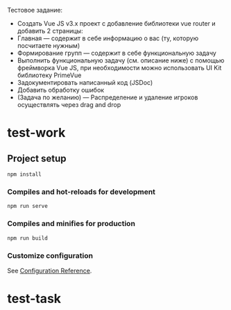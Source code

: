 Тестовое задание:
* Создать Vue JS v3.x  проект с добавление библиотеки vue router и добавить 2 страницы: 
* Главная — содержит в себе информацию о вас (ту, которую посчитаете нужным)
* Формирование групп — содержит в себе функциональную задачу
* Выполнить функциональную задачу (см. описание ниже) с помощью фреймворка Vue JS, при необходимости можно использовать UI Kit библиотеку  PrimeVue 
* Задокументировать написанный код (JSDoc)
* Добавить обработку ошибок
* (Задача по желанию) — Распределение и удаление игроков осуществлять через drag and drop

# test-work

## Project setup
```
npm install
```

### Compiles and hot-reloads for development
```
npm run serve
```

### Compiles and minifies for production
```
npm run build
```

### Customize configuration
See [Configuration Reference](https://cli.vuejs.org/config/).
# test-task
